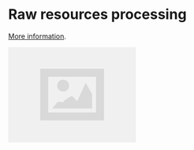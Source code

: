 # Raw resources processing

[More information](https://wiki.factorio.com/Furnace).

<!-- [The saved game with all blueprints](../../_saves/AwesomeFactorio%20-%20Raw%20Resources%20Processing.zip), inside the game book. -->

![Blueprints in the game](../../_images/RawResourcesProcessing/images.png)
